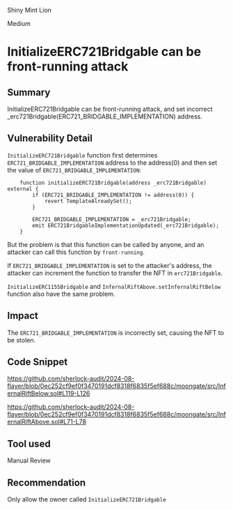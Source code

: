 Shiny Mint Lion

Medium

# InitializeERC721Bridgable can be front-running attack


## Summary
InitializeERC721Bridgable can be front-running attack, and set incorrect _erc721Bridgable(ERC721_BRIDGABLE_IMPLEMENTATION) address.

## Vulnerability Detail

`InitializeERC721Bridgable` function first determines `ERC721_BRIDGABLE_IMPLEMENTATION` address to the address(0) and then set the value of `ERC721_BRIDGABLE_IMPLEMENTATION`:

```solidity
    function initializeERC721Bridgable(address _erc721Bridgable) external {
        if (ERC721_BRIDGABLE_IMPLEMENTATION != address(0)) {
            revert TemplateAlreadySet();
        }

        ERC721_BRIDGABLE_IMPLEMENTATION = _erc721Bridgable;
        emit ERC721BridgableImplementationUpdated(_erc721Bridgable);
    }
```

But the problem is that this function can be called by anyone, and an attacker can call this function by `front-running`.

If `ERC721_BRIDGABLE_IMPLEMENTATION` is set to the attacker's address, the attacker can increment the function to transfer the NFT in `erc721Bridgable`.

`InitializeERC1155Bridgable` and `InfernalRiftAbove.setInfernalRiftBelow` function also have the same problem.

## Impact
The `ERC721_BRIDGABLE_IMPLEMENTATION` is incorrectly set, causing the NFT to be stolen.

## Code Snippet

https://github.com/sherlock-audit/2024-08-flayer/blob/0ec252cf9ef0f3470191dcf8318f6835f5ef688c/moongate/src/InfernalRiftBelow.sol#L119-L126

https://github.com/sherlock-audit/2024-08-flayer/blob/0ec252cf9ef0f3470191dcf8318f6835f5ef688c/moongate/src/InfernalRiftAbove.sol#L71-L78

## Tool used

Manual Review

## Recommendation
Only allow the owner called `InitializeERC721Bridgable`